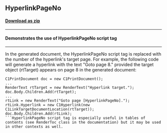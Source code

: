 ## HyperlinkPageNo
#### [Download as zip](https://grapecity.github.io/DownGit/#/home?url=https://github.com/GrapeCity/ComponentOne-WinForms-Samples/tree/master/Core\PrintDocument\CS\HyperlinkPageNo)
____
#### Demonstrates the use of HyperlinkPageNo script tag
____
In the generated document, the HyperlinkPageNo script tag is replaced with the number of the hyperlink's target page.
For example, the following code will generate a hyperlink with the text "Goto page 8." provided the target object (rtTarget) appears on page 8 in the generated document:
```
C1PrintDocument doc = new C1PrintDocument();
...
RenderText rtTarget = new RenderText("Hyperlink target.");
doc.Body.Children.Add(rtTarget);
...
rtLink = new RenderText("Goto page [HyperlinkPageNo].");
rtLink.Hyperlink = new C1Hyperlink(new C1LinkTargetDocumentLocation(rtTarget));
doc.Body.Children.Add(rtLink);
```HyperlinkPageNo script tag is especially useful in tables of contents (see RenderToc class in the documentation) but it may be used in other contexts as well.
